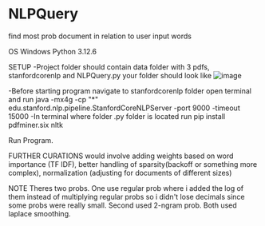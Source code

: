 # NLPQuery
find most prob document in relation to user input words

OS
Windows
Python 3.12.6

SETUP
-Project folder should contain data folder with 3 pdfs, stanfordcorenlp and NLPQuery.py
  your folder should look like
  ![image](https://github.com/user-attachments/assets/04a23a01-676a-493a-88fd-570baed88e64)

-Before starting program navigate to stanfordcorenlp folder open terminal and run
  java -mx4g -cp "*" edu.stanford.nlp.pipeline.StanfordCoreNLPServer -port 9000 -timeout 15000
-In terminal where folder .py folder is located run
  pip install pdfminer.six nltk

Run Program.

FURTHER CURATIONS would involve adding weights based on word importance (TF IDF), better handling of sparsity(backoff or something more complex), normalization (adjusting for documents of different sizes)

NOTE 
Theres two probs. One use regular prob where i added the log of them instead of multiplying regular probs so i didn't lose decimals since some probs were really small. Second used 2-ngram prob. Both used laplace smoothing.

